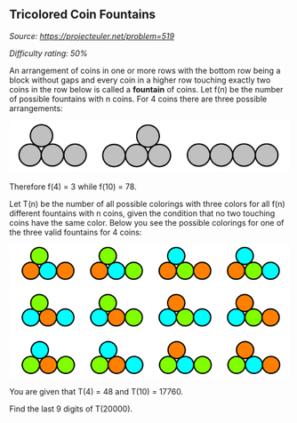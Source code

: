 Tricolored Coin Fountains
-------------------------

*Source: https://projecteuler.net/problem=519*


*Difficulty rating: 50%*

An arrangement of coins in one or more rows with the bottom row being a
block without gaps and every coin in a higher row touching exactly two
coins in the row below is called a **fountain** of coins. Let f(n) be
the number of possible fountains with n coins. For 4 coins there are
three possible arrangements:

![p519\_coin\_fountain.png](img/p519_coin_fountain.png)

Therefore f(4) = 3 while f(10) = 78.

Let T(n) be the number of all possible colorings with three colors for
all f(n) different fountains with n coins, given the condition that no
two touching coins have the same color. Below you see the possible
colorings for one of the three valid fountains for 4 coins:

![p519\_tricolored\_coin\_fountain.png](img/p519_tricolored_coin_fountain.png)

You are given that T(4) = 48 and T(10) = 17760.

Find the last 9 digits of T(20000).
